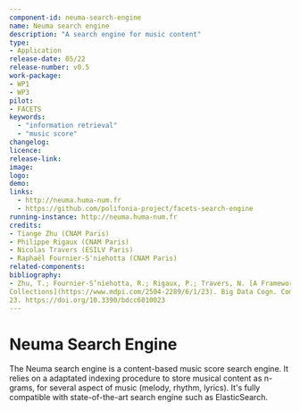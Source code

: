 ```yaml
---
component-id: neuma-search-engine
name: Neuma search engine
description: "A search engine for music content"
type:
- Application
release-date: 05/22
release-number: v0.5
work-package:
- WP1 
- WP3
pilot:
- FACETS
keywords:
  - "information retrieval"
  - "music score"
changelog:
licence:
release-link:
image:
logo:
demo:
links: 
  - http://neuma.huma-num.fr
  - https://github.com/polifonia-project/facets-search-engine
running-instance: http://neuma.huma-num.fr
credits: 
- Tiange Zhu (CNAM Paris)
- Philippe Rigaux (CNAM Paris)
- Nicolas Travers (ESILV Paris)
- Raphaël Fournier-S'niehotta (CNAM Paris)
related-components:
bibliography: 
- Zhu, T.; Fournier-S’niehotta, R.; Rigaux, P.; Travers, N. [A Framework for Content-Based Search in Large Music
Collections](https://www.mdpi.com/2504-2289/6/1/23). Big Data Cogn. Comput. 2022, 6,
23. https://doi.org/10.3390/bdcc6010023
--- 
```


# Neuma Search Engine

The Neuma search engine is a content-based music score search engine. It
relies on a adaptated indexing procedure to store musical content as n-grams,
for several aspect of music (melody, rhythm, lyrics). It's fully
compatible with state-of-the-art search engine such as ElasticSearch.
